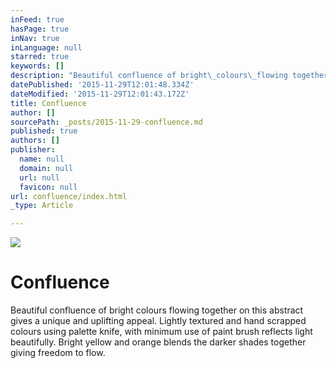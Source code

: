 ```yaml
---
inFeed: true
hasPage: true
inNav: true
inLanguage: null
starred: true
keywords: []
description: "Beautiful confluence of bright\_colours\_flowing together on this abstract gives a unique and uplifting appeal. Lightly textured and hand scrapped colours using palette\_knife, with minimum use of paint brush reflects light beautifully. Bright yellow and orange blends the darker shades together giving freedom to flow."
datePublished: '2015-11-29T12:01:48.334Z'
dateModified: '2015-11-29T12:01:43.172Z'
title: Confluence
author: []
sourcePath: _posts/2015-11-29-confluence.md
published: true
authors: []
publisher:
  name: null
  domain: null
  url: null
  favicon: null
url: confluence/index.html
_type: Article

---
```

![](https://the-grid-user-content.s3-us-west-2.amazonaws.com/4feafa0c-5fdf-4093-bc9c-68cd98ce2993.jpg)

# Confluence

Beautiful confluence of bright colours flowing together on this abstract gives a unique and uplifting appeal. Lightly textured and hand scrapped colours using palette knife, with minimum use of paint brush reflects light beautifully. Bright yellow and orange blends the darker shades together giving freedom to flow.